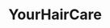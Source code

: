 # YourHairCare
<!---
This is my first Web application. I did't use Git when I created it.

The app allows:

- register/login users,
- add cosmetics to DB,
- create two types list (shopping and user's cosmetics),
- search cosmetics (cosmetic's page include short description about it).

In future I want to add possibility create daily care.

I used Spring Boot, Hibernate, HTML and Bootstrap but application is not finished yet.
--->
